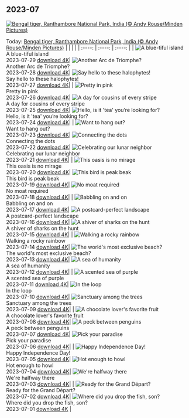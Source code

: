 ## 2023-07
[![Bengal tiger, Ranthambore National Park, India (© Andy Rouse/Minden Pictures)](https://cn.bing.com/th?id=OHR.TigerIndia_EN-US1594590553_UHD.jpg&w=1000)](https://cn.bing.com/th?id=OHR.TigerIndia_EN-US1594590553_UHD.jpg&pid=hp&w=3840&h=2160&rs=1&c=4)

Today: [Bengal tiger, Ranthambore National Park, India (© Andy Rouse/Minden Pictures)](https://cn.bing.com/th?id=OHR.TigerIndia_EN-US1594590553_UHD.jpg&pid=hp&w=3840&h=2160&rs=1&c=4)
  |      |      |      |
| :----: | :----: | :----: |
| ![A blue-tiful island](https://cn.bing.com/th?id=OHR.SanBlasIslands_EN-US1442226155_UHD.jpg&pid=hp&w=384&h=216&rs=1&c=4) <br/> A blue-tiful island <br/> 2023-07-29  [download 4K](https://cn.bing.com/th?id=OHR.SanBlasIslands_EN-US1442226155_UHD.jpg&pid=hp&w=3840&h=2160&rs=1&c=4)| ![Another Arc de Triomphe?](https://cn.bing.com/th?id=OHR.ParisLouvre_EN-US2282259448_UHD.jpg&pid=hp&w=384&h=216&rs=1&c=4) <br/> Another Arc de Triomphe? <br/> 2023-07-28  [download 4K](https://cn.bing.com/th?id=OHR.ParisLouvre_EN-US2282259448_UHD.jpg&pid=hp&w=3840&h=2160&rs=1&c=4)| ![Say hello to these halophytes!](https://cn.bing.com/th?id=OHR.MangrovePark_EN-US2211111720_UHD.jpg&pid=hp&w=384&h=216&rs=1&c=4) <br/> Say hello to these halophytes! <br/> 2023-07-27  [download 4K](https://cn.bing.com/th?id=OHR.MangrovePark_EN-US2211111720_UHD.jpg&pid=hp&w=3840&h=2160&rs=1&c=4)|
| ![Pretty in pink](https://cn.bing.com/th?id=OHR.LasLagunas_EN-US2134252350_UHD.jpg&pid=hp&w=384&h=216&rs=1&c=4) <br/> Pretty in pink <br/> 2023-07-26  [download 4K](https://cn.bing.com/th?id=OHR.LasLagunas_EN-US2134252350_UHD.jpg&pid=hp&w=3840&h=2160&rs=1&c=4)| ![A day for cousins of every stripe](https://cn.bing.com/th?id=OHR.ZebraCousins_EN-US1951215229_UHD.jpg&pid=hp&w=384&h=216&rs=1&c=4) <br/> A day for cousins of every stripe <br/> 2023-07-25  [download 4K](https://cn.bing.com/th?id=OHR.ZebraCousins_EN-US1951215229_UHD.jpg&pid=hp&w=3840&h=2160&rs=1&c=4)| ![Hello, is it 'tea' you’re looking for?](https://cn.bing.com/th?id=OHR.TeaEstate_EN-US1720005197_UHD.jpg&pid=hp&w=384&h=216&rs=1&c=4) <br/> Hello, is it 'tea' you’re looking for? <br/> 2023-07-24  [download 4K](https://cn.bing.com/th?id=OHR.TeaEstate_EN-US1720005197_UHD.jpg&pid=hp&w=3840&h=2160&rs=1&c=4)|
| ![Want to hang out?](https://cn.bing.com/th?id=OHR.HammockDay_EN-US1639653297_UHD.jpg&pid=hp&w=384&h=216&rs=1&c=4) <br/> Want to hang out? <br/> 2023-07-23  [download 4K](https://cn.bing.com/th?id=OHR.HammockDay_EN-US1639653297_UHD.jpg&pid=hp&w=3840&h=2160&rs=1&c=4)| ![Connecting the dots](https://cn.bing.com/th?id=OHR.BridgeNorway_EN-US1530199433_UHD.jpg&pid=hp&w=384&h=216&rs=1&c=4) <br/> Connecting the dots <br/> 2023-07-22  [download 4K](https://cn.bing.com/th?id=OHR.BridgeNorway_EN-US1530199433_UHD.jpg&pid=hp&w=3840&h=2160&rs=1&c=4)| ![Celebrating our lunar neighbor](https://cn.bing.com/th?id=OHR.MoonDayArtemis_EN-US1226397186_UHD.jpg&pid=hp&w=384&h=216&rs=1&c=4) <br/> Celebrating our lunar neighbor <br/> 2023-07-21  [download 4K](https://cn.bing.com/th?id=OHR.MoonDayArtemis_EN-US1226397186_UHD.jpg&pid=hp&w=3840&h=2160&rs=1&c=4)|
| ![This oasis is no mirage](https://cn.bing.com/th?id=OHR.CrescentLake_EN-US1005101872_UHD.jpg&pid=hp&w=384&h=216&rs=1&c=4) <br/> This oasis is no mirage <br/> 2023-07-20  [download 4K](https://cn.bing.com/th?id=OHR.CrescentLake_EN-US1005101872_UHD.jpg&pid=hp&w=3840&h=2160&rs=1&c=4)| ![This bird is peak beak](https://cn.bing.com/th?id=OHR.BucerosBicornis_EN-US0841652066_UHD.jpg&pid=hp&w=384&h=216&rs=1&c=4) <br/> This bird is peak beak <br/> 2023-07-19  [download 4K](https://cn.bing.com/th?id=OHR.BucerosBicornis_EN-US0841652066_UHD.jpg&pid=hp&w=3840&h=2160&rs=1&c=4)| ![No moat required](https://cn.bing.com/th?id=OHR.CavanCastle_EN-US0493721152_UHD.jpg&pid=hp&w=384&h=216&rs=1&c=4) <br/> No moat required <br/> 2023-07-18  [download 4K](https://cn.bing.com/th?id=OHR.CavanCastle_EN-US0493721152_UHD.jpg&pid=hp&w=3840&h=2160&rs=1&c=4)|
| ![Babbling on and on](https://cn.bing.com/th?id=OHR.BearHoleBrook_EN-US0278547262_UHD.jpg&pid=hp&w=384&h=216&rs=1&c=4) <br/> Babbling on and on <br/> 2023-07-17  [download 4K](https://cn.bing.com/th?id=OHR.BearHoleBrook_EN-US0278547262_UHD.jpg&pid=hp&w=3840&h=2160&rs=1&c=4)| ![A postcard-perfect landscape](https://cn.bing.com/th?id=OHR.CastelmazzanoSunrise_EN-US9968041695_UHD.jpg&pid=hp&w=384&h=216&rs=1&c=4) <br/> A postcard-perfect landscape <br/> 2023-07-16  [download 4K](https://cn.bing.com/th?id=OHR.CastelmazzanoSunrise_EN-US9968041695_UHD.jpg&pid=hp&w=3840&h=2160&rs=1&c=4)| ![A shiver of sharks on the hunt](https://cn.bing.com/th?id=OHR.BlacktipSharks_EN-US9224288033_UHD.jpg&pid=hp&w=384&h=216&rs=1&c=4) <br/> A shiver of sharks on the hunt <br/> 2023-07-15  [download 4K](https://cn.bing.com/th?id=OHR.BlacktipSharks_EN-US9224288033_UHD.jpg&pid=hp&w=3840&h=2160&rs=1&c=4)|
| ![Walking a rocky rainbow](https://cn.bing.com/th?id=OHR.ZhangyeGeopark_EN-US3229882052_UHD.jpg&pid=hp&w=384&h=216&rs=1&c=4) <br/> Walking a rocky rainbow <br/> 2023-07-14  [download 4K](https://cn.bing.com/th?id=OHR.ZhangyeGeopark_EN-US3229882052_UHD.jpg&pid=hp&w=3840&h=2160&rs=1&c=4)| ![The world's most exclusive beach?](https://cn.bing.com/th?id=OHR.NakupendaBeach_EN-US3130365422_UHD.jpg&pid=hp&w=384&h=216&rs=1&c=4) <br/> The world's most exclusive beach? <br/> 2023-07-13  [download 4K](https://cn.bing.com/th?id=OHR.NakupendaBeach_EN-US3130365422_UHD.jpg&pid=hp&w=3840&h=2160&rs=1&c=4)| ![A sea of humanity](https://cn.bing.com/th?id=OHR.WorldPopDay_EN-US3018429136_UHD.jpg&pid=hp&w=384&h=216&rs=1&c=4) <br/> A sea of humanity <br/> 2023-07-12  [download 4K](https://cn.bing.com/th?id=OHR.WorldPopDay_EN-US3018429136_UHD.jpg&pid=hp&w=3840&h=2160&rs=1&c=4)|
| ![A scented sea of purple](https://cn.bing.com/th?id=OHR.SomersetLavender_EN-US0165780359_UHD.jpg&pid=hp&w=384&h=216&rs=1&c=4) <br/> A scented sea of purple <br/> 2023-07-11  [download 4K](https://cn.bing.com/th?id=OHR.SomersetLavender_EN-US0165780359_UHD.jpg&pid=hp&w=3840&h=2160&rs=1&c=4)| ![In the loop](https://cn.bing.com/th?id=OHR.MoselleRiver_EN-US2499319157_UHD.jpg&pid=hp&w=384&h=216&rs=1&c=4) <br/> In the loop <br/> 2023-07-10  [download 4K](https://cn.bing.com/th?id=OHR.MoselleRiver_EN-US2499319157_UHD.jpg&pid=hp&w=3840&h=2160&rs=1&c=4)| ![Sanctuary among the trees](https://cn.bing.com/th?id=OHR.CooperChapel_EN-US2412561000_UHD.jpg&pid=hp&w=384&h=216&rs=1&c=4) <br/> Sanctuary among the trees <br/> 2023-07-09  [download 4K](https://cn.bing.com/th?id=OHR.CooperChapel_EN-US2412561000_UHD.jpg&pid=hp&w=3840&h=2160&rs=1&c=4)|
| ![A chocolate lover's favorite fruit](https://cn.bing.com/th?id=OHR.CocoaPods_EN-US2252740906_UHD.jpg&pid=hp&w=384&h=216&rs=1&c=4) <br/> A chocolate lover's favorite fruit <br/> 2023-07-08  [download 4K](https://cn.bing.com/th?id=OHR.CocoaPods_EN-US2252740906_UHD.jpg&pid=hp&w=3840&h=2160&rs=1&c=4)| ![A peck between penguins](https://cn.bing.com/th?id=OHR.KissingPenguins_EN-US9934274722_UHD.jpg&pid=hp&w=384&h=216&rs=1&c=4) <br/> A peck between penguins <br/> 2023-07-07  [download 4K](https://cn.bing.com/th?id=OHR.KissingPenguins_EN-US9934274722_UHD.jpg&pid=hp&w=3840&h=2160&rs=1&c=4)| ![Pick your paradise](https://cn.bing.com/th?id=OHR.CorfuBeach_EN-US1955770867_UHD.jpg&pid=hp&w=384&h=216&rs=1&c=4) <br/> Pick your paradise <br/> 2023-07-06  [download 4K](https://cn.bing.com/th?id=OHR.CorfuBeach_EN-US1955770867_UHD.jpg&pid=hp&w=3840&h=2160&rs=1&c=4)|
| ![Happy Independence Day!](https://cn.bing.com/th?id=OHR.EmpireFourth_EN-US1852348146_UHD.jpg&pid=hp&w=384&h=216&rs=1&c=4) <br/> Happy Independence Day! <br/> 2023-07-05  [download 4K](https://cn.bing.com/th?id=OHR.EmpireFourth_EN-US1852348146_UHD.jpg&pid=hp&w=3840&h=2160&rs=1&c=4)| ![Hot enough to howl](https://cn.bing.com/th?id=OHR.CoyoteBanff_EN-US9716853560_UHD.jpg&pid=hp&w=384&h=216&rs=1&c=4) <br/> Hot enough to howl <br/> 2023-07-04  [download 4K](https://cn.bing.com/th?id=OHR.CoyoteBanff_EN-US9716853560_UHD.jpg&pid=hp&w=3840&h=2160&rs=1&c=4)| ![We're halfway there](https://cn.bing.com/th?id=OHR.HalfwayBoats_EN-US9913306071_UHD.jpg&pid=hp&w=384&h=216&rs=1&c=4) <br/> We're halfway there <br/> 2023-07-03  [download 4K](https://cn.bing.com/th?id=OHR.HalfwayBoats_EN-US9913306071_UHD.jpg&pid=hp&w=3840&h=2160&rs=1&c=4)|
| ![Ready for the Grand Départ?](https://cn.bing.com/th?id=OHR.PelotonPont_EN-US1487303209_UHD.jpg&pid=hp&w=384&h=216&rs=1&c=4) <br/> Ready for the Grand Départ? <br/> 2023-07-02  [download 4K](https://cn.bing.com/th?id=OHR.PelotonPont_EN-US1487303209_UHD.jpg&pid=hp&w=3840&h=2160&rs=1&c=4)| ![Where did you drop the fish, son?](https://cn.bing.com/th?id=OHR.ClamBears_EN-US1283973201_UHD.jpg&pid=hp&w=384&h=216&rs=1&c=4) <br/> Where did you drop the fish, son? <br/> 2023-07-01  [download 4K](https://cn.bing.com/th?id=OHR.ClamBears_EN-US1283973201_UHD.jpg&pid=hp&w=3840&h=2160&rs=1&c=4) |